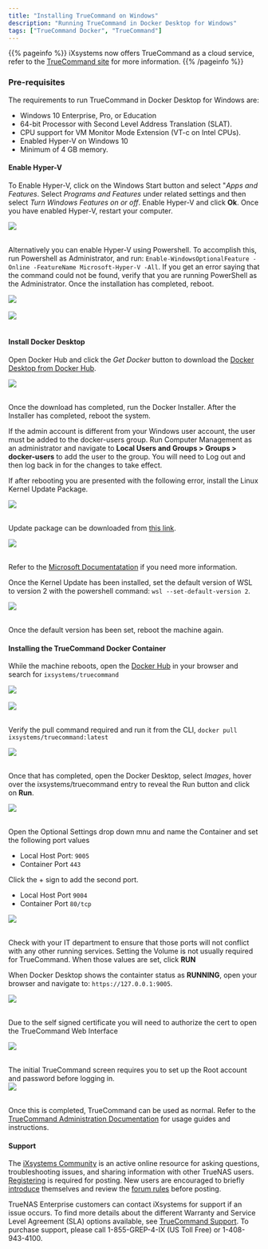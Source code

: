 ```yaml
---
title: "Installing TrueCommand on Windows"
description: "Running TrueCommand in Docker Desktop for Windows"
tags: ["TrueCommand Docker", "TrueCommand"]
---
```



{{% pageinfo %}}
iXsystems now offers TrueCommand as a cloud service, refer to the [TrueCommand site](https://www.truenas.com/truecommand/) for more information.
{{% /pageinfo %}}


### Pre-requisites

The requirements to run TrueCommand in Docker Desktop for Windows are:

 + Windows 10 Enterprise, Pro, or Education
 + 64-bit Processor with Second Level Address Translation (SLAT).
 + CPU support for VM Monitor Mode Extension (VT-c on Intel CPUs).
 + Enabled Hyper-V on Windows 10
 + Minimum of 4 GB memory.

#### Enable Hyper-V

To Enable Hyper-V, click on the Windows Start button and select "*Apps and Features*.  Select *Programs and Features* under related settings and then select *Turn Windows Features on or off*.  Enable Hyper-V and click **Ok**.  Once you have enabled Hyper-V, restart your computer.

<img src="/images/EnableHyperV.png">
<br><br>

Alternatively you can enable Hyper-V using Powershell.  To accomplish this, run Powershell as Administrator, and run: `Enable-WindowsOptionalFeature -Online -FeatureName Microsoft-Hyper-V -All`.  If you get an error saying that the command could not be found, verify that you are running PowerShell as the Administrator.  Once the installation has completed, reboot.

<img src="/images/PowershellHyperV1.png">
<br><br>
<img src="/images/PowershellHyperV2.png">
<br><br>


#### Install Docker Desktop

Open Docker Hub and click the *Get Docker* button to download the [Docker Desktop from Docker Hub](https://hub.docker.com/editions/community/docker-ce-desktop-windows/).

<img src="/images/DownloadDockerDesktop.png">
<br><br>

Once the download has completed, run the Docker Installer.  After the Installer has completed, reboot the system.

If the admin account is different from your Windows user account, the user must be added to the docker-users group. Run Computer Management as an administrator and navigate to **Local Users and Groups > Groups > docker-users** to add the user to the group.  You will need to Log out and then log back in for the changes to take effect.


If after rebooting you are presented with the following error, install the Linux Kernel Update Package.

<img src="/images/DockerDesktop4Error.png">
<br><br>

Update package can be downloaded from [this link](https://wslstorestorage.blob.core.windows.net/wslblob/wsl_update_x64.msi).

<img src="/images/DockerDesktop5.png">
<br><br>

Refer to the [Microsoft Documentatation](https://docs.microsoft.com/en-us/windows/wsl/install-win10#step-4---download-the-linux-kernel-update-package) if you need more information.

Once the Kernel Update has been installed, set the default version of WSL to version 2 with the powershell command: `wsl --set-default-version 2`.

<img src="/images/DockerDesktop6.png">
<br><br>

Once the default version has been set, reboot the machine again.

#### Installing the TrueCommand Docker Container

While the machine reboots, open the [Docker Hub](https://hub.docker.com) in your browser and search for `ixsystems/truecommand`

<img src="/images/DockerHub1.png">
<br><br>


<img src="/images/DockerHub2.png">
<br><br>

Verify the pull command required and run it from the CLI, `docker pull ixsystems/truecommand:latest`

<img src="/images/DockerHub3.png">
<br><br>

Once that has completed, open the Docker Desktop, select *Images*, hover over the ixsystems/truecommand entry to reveal the Run button and click on **Run**.

<img src="/images/DockerDesktop7.png">
<br><br>

Open the Optional Settings drop down mnu and name the Container and set the following port values
+ Local Host Port: `9005` 
+ Container Port `443`

Click the + sign to add the second port.

+ Local Host Port `9004`
+ Container Port `80/tcp`

<img src="/images/DockerDesktop8.png">
<br><br>

Check with your IT department to ensure that those ports will not conflict with any other running services. Setting the Volume is not usually required for TrueCommand.  When those values are set, click **RUN**

When Docker Desktop shows the containter status as **RUNNING**, open your browser and navigate to: `https://127.0.0.1:9005`.

<img src="/images/DockerDesktop9.png">
<br><br>

Due to the self signed certificate you will need to authorize the cert to open the TrueCommand Web Interface

<img src="/images/DockerBrowser1.png">
<br><br>

The initial TrueCommand screen requires you to set up the Root account and password before logging in.  
<img src="/images/DockerBrowser2.png">
<br><br>
<!-- markdown-link-check-disable-next-line -->
Once this is completed, TrueCommand can be used as normal.  Refer to the [TrueCommand Administration Documentation](https://www.truenas.com/docs/truecommand/admins/) for usage guides and instructions.  

#### Support

The [iXsystems Community](https://www.ixsystems.com/community/) is an active online resource for asking questions, troubleshooting issues, and sharing information with other TrueNAS users. [Registering](https://www.ixsystems.com/community/register/) is required for posting. New users are encouraged to briefly [introduce](https://www.ixsystems.com/community/forums/introductions.25/) themselves and review the [forum rules](https://www.ixsystems.com/community/threads/forum-rules.45124/) before posting.

TrueNAS Enterprise customers can contact iXsystems for support if an issue occurs. To find more details about the different Warranty and Service Level Agreement (SLA) options available, see [TrueCommand Support](https://www.ixsystems.com/support/#truecommand). To purchase support, please call 1-855-GREP-4-IX (US Toll Free) or 1-408-943-4100.

